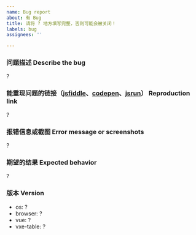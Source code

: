 ```yaml
---
name: Bug report
about: 有 Bug
title: 请将 ? 地方填写完整，否则可能会被关闭！
labels: bug
assignees: ''

---
```


### 问题描述 Describe the bug

 ?

### 能重现问题的链接（[jsfiddle](https://jsfiddle.net/w8q6unes/)、[codepen](https://codepen.io/anon/pen/gJEmRW)、[jsrun](https://jsrun.net/vIyKp/edit)） Reproduction link

 ?

### 报错信息或截图 Error message or screenshots

 ?

### 期望的结果 Expected behavior

 ?

### 版本 Version

- os: ?
- browser: ?
- vue: ?
- vxe-table: ?
